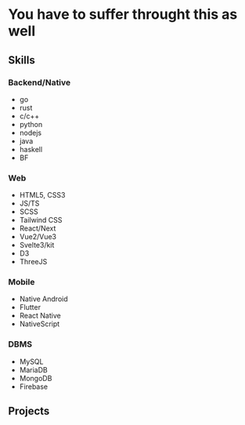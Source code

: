 # You have to suffer throught this as well

## Skills

### Backend/Native

- go
- rust
- c/c++
- python
- nodejs
- java
- haskell
- BF

### Web

- HTML5, CSS3
- JS/TS
- SCSS
- Tailwind CSS
- React/Next
- Vue2/Vue3
- Svelte3/kit
- D3
- ThreeJS

### Mobile

- Native Android
- Flutter
- React Native
- NativeScript

### DBMS

- MySQL
- MariaDB
- MongoDB
- Firebase

## Projects

